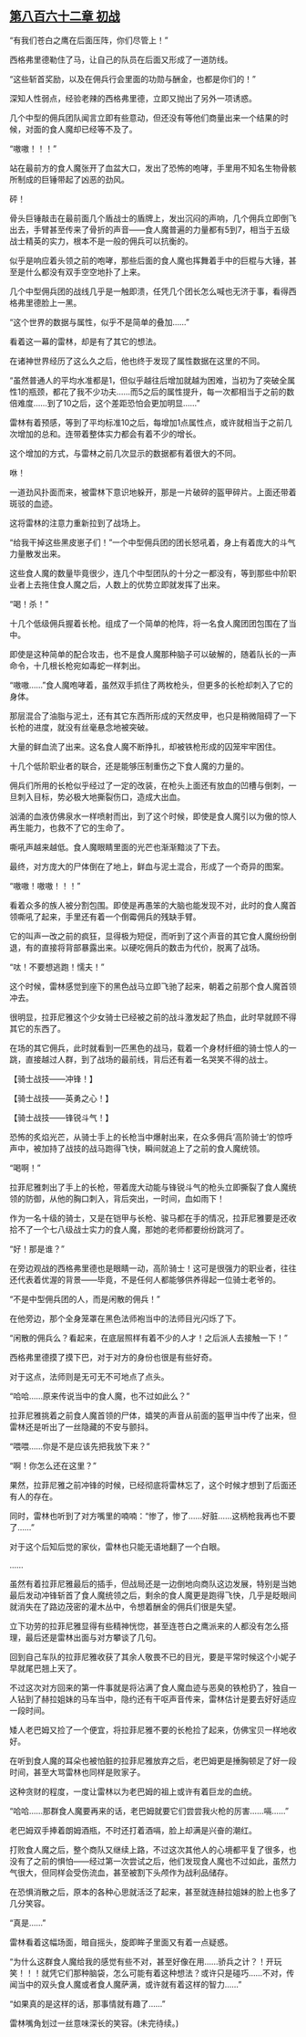 ## [第八百六十二章 初战](https://www.xxbiquge.com/11_11222/9021789.html)


  “有我们苍白之鹰在后面压阵，你们尽管上！”

  西格弗里德勒住了马，让自己的队员在后面又形成了一道防线。

  “这些斩首奖励，以及在佣兵行会里面的功勋与酬金，也都是你们的！”

  深知人性弱点，经验老辣的西格弗里德，立即又抛出了另外一项诱惑。

  几个中型的佣兵团队闻言立即有些意动，但还没有等他们商量出来一个结果的时候，对面的食人魔却已经等不及了。

  “嗷嗷！！！”

  站在最前方的食人魔张开了血盆大口，发出了恐怖的咆哮，手里用不知名生物骨骸所制成的巨锤带起了凶恶的劲风。

  砰！

  骨头巨锤敲击在最前面几个盾战士的盾牌上，发出沉闷的声响，几个佣兵立即倒飞出去，手臂甚至传来了骨折的声音——食人魔普遍的力量都有5到7，相当于五级战士精英的实力，根本不是一般的佣兵可以抗衡的。

  似乎是响应着头领之前的咆哮，那些后面的食人魔也挥舞着手中的巨棍与大锤，甚至是什么都没有双手空空地扑了上来。

  几个中型佣兵团的战线几乎是一触即溃，任凭几个团长怎么喊也无济于事，看得西格弗里德脸上一黑。

  “这个世界的数据与属性，似乎不是简单的叠加……”

  看着这一幕的雷林，却是有了其它的想法。

  在诸神世界经历了这么久之后，他也终于发现了属性数据在这里的不同。

  “虽然普通人的平均水准都是1，但似乎越往后增加就越为困难，当初为了突破全属性1的瓶颈，都花了我不少功夫……而5之后的属性提升，每一次都相当于之前的数倍难度……到了10之后，这个差距恐怕会更加明显……”

  雷林有着预感，等到了平均标准10之后，每增加1点属性点，或许就相当于之前几次增加的总和。连带着整体实力都会有着不少的增长。

  这个增加的方式，与雷林之前几次显示的数据都有着很大的不同。

  咻！

  一道劲风扑面而来，被雷林下意识地躲开，那是一片破碎的盔甲碎片。上面还带着斑驳的血迹。

  这将雷林的注意力重新拉到了战场上。

  “给我干掉这些黑皮崽子们！”一个中型佣兵团的团长怒吼着，身上有着庞大的斗气力量散发出来。

  这些食人魔的数量毕竟很少，连几个中型团队的十分之一都没有，等到那些中阶职业者上去拖住食人魔之后，人数上的优势立即就发挥了出来。

  “喝！杀！”

  十几个低级佣兵握着长枪。组成了一个简单的枪阵，将一名食人魔团团包围在了当中。

  即使是这种简单的配合攻击，也不是食人魔那种脑子可以破解的，随着队长的一声命令，十几根长枪宛如毒蛇一样刺出。

  “嗷嗷……”食人魔咆哮着，虽然双手抓住了两枚枪头，但更多的长枪却刺入了它的身体。

  那层混合了油脂与泥土，还有其它东西所形成的天然皮甲，也只是稍微阻碍了一下长枪的进度，就没有丝毫悬念地被突破。

  大量的鲜血流了出来。这名食人魔不断挣扎，却被铁枪形成的囚笼牢牢困住。

  十几个低阶职业者的联合，还是能够压制重伤之下食人魔的力量的。

  佣兵们所用的长枪似乎经过了一定的改装，在枪头上面还有放血的凹槽与倒刺，一旦刺入目标，势必极大地撕裂伤口，造成大出血。

  汹涌的血液仿佛泉水一样喷射而出，到了这个时候，即使是食人魔引以为傲的惊人再生能力，也救不了它的生命了。

  嘶吼声越来越低。食人魔眼睛里面的光芒也渐渐黯淡了下去。

  最终，对方庞大的尸体倒在了地上，鲜血与泥土混合，形成了一个奇异的图案。

  “嗷嗷！嗷嗷！！！”

  看着众多的族人被分割包围。即使是再愚笨的大脑也能发现不对，此时的食人魔首领嘶吼了起来，手里还有着一个倒霉佣兵的残缺手臂。

  它的叫声一改之前的疯狂，显得极为短促，而听到了这个声音的其它食人魔纷纷倒退，有的直接将背部暴露出来。以硬吃佣兵的数击为代价，脱离了战场。

  “呔！不要想逃跑！懦夫！”

  这个时候，雷林感觉到座下的黑色战马立即飞驰了起来，朝着之前那个食人魔首领冲去。

  很明显，拉菲尼雅这个少女骑士已经被之前的战斗激发起了热血，此时早就顾不得其它的东西了。

  在场的其它佣兵，此时就看到一匹黑色的战马，载着一个身材纤细的骑士惊人的一跳，直接越过人群，到了战场的最前线，背后还有着一名哭笑不得的战士。

  【骑士战技——冲锋！】

  【骑士战技——英勇之心！】

  【骑士战技——锋锐斗气！】

  恐怖的炙焰光芒，从骑士手上的长枪当中爆射出来，在众多佣兵‘高阶骑士’的惊呼声中，被加持了战技的战马跑得飞快，瞬间就追上了之前的食人魔统领。

  “喝啊！”

  拉菲尼雅刺出了手上的长枪，带着庞大动能与锋锐斗气的枪头立即撕裂了食人魔统领的防御，从他的胸口刺入，背后突出，一时间，血如雨下！

  作为一名十级的骑士，又是在铠甲与长枪、骏马都在手的情况，拉菲尼雅要是还收拾不了一个七八级战士实力的食人魔，那她的老师都要纷纷跳河了。

  “好！那是谁？”

  在旁边观战的西格弗里德也是眼睛一动，高阶骑士！这可是很强力的职业者，往往还代表着优渥的背景——毕竟，不是任何人都能够供养得起一位骑士老爷的。

  “不是中型佣兵团的人，而是闲散的佣兵！”

  在他旁边，那个全身笼罩在黑色法师袍当中的法师目光闪烁了下。

  “闲散的佣兵么？看起来，在底层照样有着不少的人才！之后派人去接触一下！”

  西格弗里德摸了摸下巴，对于对方的身份也很是有些好奇。

  对于这点，法师则是无可无不可地点了点头。

  “哈哈……原来传说当中的食人魔，也不过如此么？”

  拉菲尼雅挑着之前食人魔首领的尸体，嬉笑的声音从前面的盔甲当中传了出来，但雷林还是听出了一丝隐藏的不安与颤抖。

  “喂喂……你是不是应该先把我放下来？”

  “啊！你怎么还在这里？”

  果然，拉菲尼雅之前冲锋的时候，已经彻底将雷林忘了，这个时候才想到了后面还有人的存在。

  同时，雷林也听到了对方嘴里的喃喃：“惨了，惨了……好脏……这柄枪我再也不要了……”

  对于这个后知后觉的家伙，雷林也只能无语地翻了一个白眼。

  ……

  虽然有着拉菲尼雅最后的插手，但战局还是一边倒地向商队这边发展，特别是当她最后发动冲锋斩首了食人魔统领之后，剩余的食人魔更是跑得飞快，几乎是眨眼间就消失在了路边茂密的灌木丛中，令想着酬金的佣兵们很是失望。

  立下功劳的拉菲尼雅显得有些精神恍惚，甚至连苍白之鹰派来的人都没有怎么搭理，最后还是雷林出面与对方攀谈了几句。

  回到自己车队的拉菲尼雅收获了其余人敬畏不已的目光，要是平常时候这个小妮子早就尾巴翘上天了。

  不过这次对方回来的第一件事就是将沾满了食人魔血迹与恶臭的铁枪扔了，独自一人钻到了赫拉姐妹的马车当中，隐约还有干呕声音传来，雷林估计是要去好好适应一段时间。

  矮人老巴姆又捡了一个便宜，将拉菲尼雅不要的长枪捡了起来，仿佛宝贝一样地收好。

  在听到食人魔的耳朵也被怕脏的拉菲尼雅放弃之后，老巴姆更是捶胸顿足了好一段时间，甚至大骂雷林也同样是败家子。

  这种贪财的程度，一度让雷林以为老巴姆的祖上或许有着巨龙的血统。

  “哈哈……那群食人魔要再来的话，老巴姆就要它们尝尝我火枪的厉害……嗝……”

  老巴姆双手捧着朗姆酒瓶，不时还打着酒嗝，脸上却满是兴奋的潮红。

  打败食人魔之后，整个商队又继续上路，不过这次其他人的心境都平复了很多，也没有了之前的惧怕——经过第一次尝试之后，他们发现食人魔也不过如此，虽然力气很大，但同样会受伤流血，甚至被割下头颅作为战利品储存。

  在恐惧消散之后，原本的各种心思就活泛了起来，甚至就连赫拉姐妹的脸上也多了几分笑容。

  “真是……”

  雷林看着这幅场面，暗自摇头，旋即眸子里面又有着一点疑惑。

  “为什么这群食人魔给我的感觉有些不对，甚至好像在用……骄兵之计？！开玩笑！！！就凭它们那种脑袋，怎么可能有着这种想法？或许只是碰巧……不对，传闻当中的双头食人魔或者食人魔萨满，或许就有着这样的智力……”

  “如果真的是这样的话，那事情就有趣了……”

  雷林嘴角划过一丝意味深长的笑容。(未完待续。)
